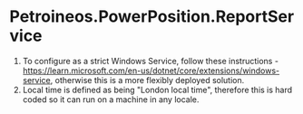 # Petroineos.PowerPosition.ReportService

1. To configure as a strict Windows Service, follow these instructions - https://learn.microsoft.com/en-us/dotnet/core/extensions/windows-service, otherwise this is a more flexibly deployed solution.
1. Local time is defined as being "London local time", therefore this is hard coded so it can run on a machine in any locale.

